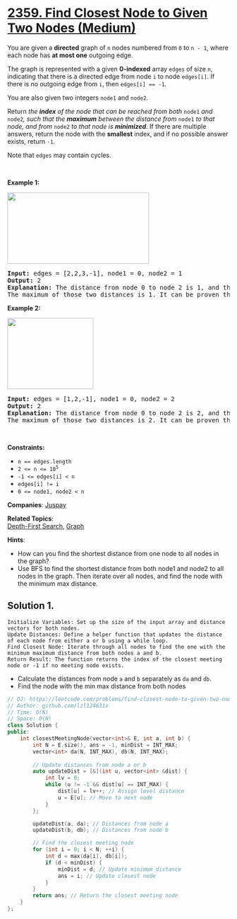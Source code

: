# [2359. Find Closest Node to Given Two Nodes (Medium)](https://leetcode.com/problems/find-closest-node-to-given-two-nodes)

<p>You are given a <strong>directed</strong> graph of <code>n</code> nodes numbered from <code>0</code> to <code>n - 1</code>, where each node has <strong>at most one</strong> outgoing edge.</p>

<p>The graph is represented with a given <strong>0-indexed</strong> array <code>edges</code> of size <code>n</code>, indicating that there is a directed edge from node <code>i</code> to node <code>edges[i]</code>. If there is no outgoing edge from <code>i</code>, then <code>edges[i] == -1</code>.</p>

<p>You are also given two integers <code>node1</code> and <code>node2</code>.</p>

<p>Return <em>the <strong>index</strong> of the node that can be reached from both </em><code>node1</code><em> and </em><code>node2</code><em>, such that the <strong>maximum</strong> between the distance from </em><code>node1</code><em> to that node, and from </em><code>node2</code><em> to that node is <strong>minimized</strong></em>. If there are multiple answers, return the node with the <strong>smallest</strong> index, and if no possible answer exists, return <code>-1</code>.</p>

<p>Note that <code>edges</code> may contain cycles.</p>

<p>&nbsp;</p>
<p><strong class="example">Example 1:</strong></p>
<img alt="" src="https://assets.leetcode.com/uploads/2022/06/07/graph4drawio-2.png" style="width: 321px; height: 161px;" />
<pre>
<strong>Input:</strong> edges = [2,2,3,-1], node1 = 0, node2 = 1
<strong>Output:</strong> 2
<strong>Explanation:</strong> The distance from node 0 to node 2 is 1, and the distance from node 1 to node 2 is 1.
The maximum of those two distances is 1. It can be proven that we cannot get a node with a smaller maximum distance than 1, so we return node 2.
</pre>

<p><strong class="example">Example 2:</strong></p>
<img alt="" src="https://assets.leetcode.com/uploads/2022/06/07/graph4drawio-4.png" style="width: 195px; height: 161px;" />
<pre>
<strong>Input:</strong> edges = [1,2,-1], node1 = 0, node2 = 2
<strong>Output:</strong> 2
<strong>Explanation:</strong> The distance from node 0 to node 2 is 2, and the distance from node 2 to itself is 0.
The maximum of those two distances is 2. It can be proven that we cannot get a node with a smaller maximum distance than 2, so we return node 2.
</pre>

<p>&nbsp;</p>
<p><strong>Constraints:</strong></p>

<ul>
	<li><code>n == edges.length</code></li>
	<li><code>2 &lt;= n &lt;= 10<sup>5</sup></code></li>
	<li><code>-1 &lt;= edges[i] &lt; n</code></li>
	<li><code>edges[i] != i</code></li>
	<li><code>0 &lt;= node1, node2 &lt; n</code></li>
</ul>


**Companies**:
[Juspay](https://leetcode.com/company/juspay)

**Related Topics**:  
[Depth-First Search](https://leetcode.com/tag/depth-first-search), [Graph](https://leetcode.com/tag/graph)

**Hints**:
* How can you find the shortest distance from one node to all nodes in the graph?
* Use BFS to find the shortest distance from both node1 and node2 to all nodes in the graph. Then iterate over all nodes, and find the node with the minimum max distance.

## Solution 1.

	Initialize Variables: Set up the size of the input array and distance vectors for both nodes.
	Update Distances: Define a helper function that updates the distance of each node from either a or b using a while loop.
	Find Closest Node: Iterate through all nodes to find the one with the minimum maximum distance from both nodes a and b.
	Return Result: The function returns the index of the closest meeting node or -1 if no meeting node exists.

* Calculate the distances from node `a` and `b` separately as `da` and `db`.
* Find the node with the min max distance from both nodes


```cpp
// OJ: https://leetcode.com/problems/find-closest-node-to-given-two-nodes
// Author: github.com/lzl124631x
// Time: O(N)
// Space: O(N)
class Solution {
public:
    int closestMeetingNode(vector<int>& E, int a, int b) {
        int N = E.size(), ans = -1, minDist = INT_MAX;
        vector<int> da(N, INT_MAX), db(N, INT_MAX);
        
        // Update distances from node a or b
        auto updateDist = [&](int u, vector<int> &dist) {
            int lv = 0;
            while (u != -1 && dist[u] == INT_MAX) {
                dist[u] = lv++; // Assign level distance
                u = E[u]; // Move to next node
            }
        };

        updateDist(a, da); // Distances from node a
        updateDist(b, db); // Distances from node b

        // Find the closest meeting node
        for (int i = 0; i < N; ++i) {
            int d = max(da[i], db[i]);
            if (d < minDist) {
                minDist = d; // Update minimum distance
                ans = i; // Update closest node
            }
        }
        return ans; // Return the closest meeting node
    }
};

```
